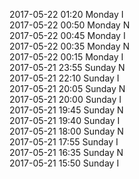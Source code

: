 2017-05-22 01:20 Monday  I  
2017-05-22 00:50 Monday  N  
2017-05-22 00:45 Monday  I  
2017-05-22 00:35 Monday  N  
2017-05-22 00:15 Monday  I  
2017-05-21 23:55 Sunday  N  
2017-05-21 22:10 Sunday  I  
2017-05-21 20:05 Sunday  N  
2017-05-21 20:00 Sunday  I  
2017-05-21 19:45 Sunday  N  
2017-05-21 19:40 Sunday  I  
2017-05-21 18:00 Sunday  N  
2017-05-21 17:55 Sunday  I  
2017-05-21 16:35 Sunday  N  
2017-05-21 15:50 Sunday  I  
